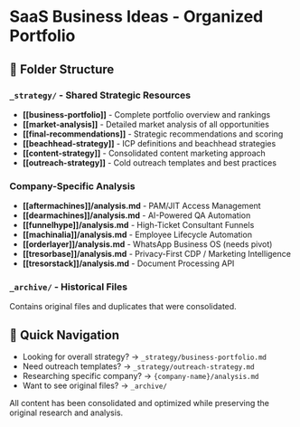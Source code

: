 # SaaS Business Ideas - Organized Portfolio

## 📁 Folder Structure

### `_strategy/` - Shared Strategic Resources
- **[[business-portfolio]]** - Complete portfolio overview and rankings
- **[[market-analysis]]** - Detailed market analysis of all opportunities  
- **[[final-recommendations]]** - Strategic recommendations and scoring
- **[[beachhead-strategy]]** - ICP definitions and beachhead strategies
- **[[content-strategy]]** - Consolidated content marketing approach
- **[[outreach-strategy]]** - Cold outreach templates and best practices

### Company-Specific Analysis
- **[[aftermachines]]/analysis.md** - PAM/JIT Access Management
- **[[dearmachines]]/analysis.md** - AI-Powered QA Automation  
- **[[funnelhype]]/analysis.md** - High-Ticket Consultant Funnels
- **[[machinalia]]/analysis.md** - Employee Lifecycle Automation
- **[[orderlayer]]/analysis.md** - WhatsApp Business OS (needs pivot)
- **[[tresorbase]]/analysis.md** - Privacy-First CDP / Marketing Intelligence
- **[[tresorstack]]/analysis.md** - Document Processing API

### `_archive/` - Historical Files
Contains original files and duplicates that were consolidated.

## 🎯 Quick Navigation
- Looking for overall strategy? → `_strategy/business-portfolio.md`
- Need outreach templates? → `_strategy/outreach-strategy.md`
- Researching specific company? → `{company-name}/analysis.md`
- Want to see original files? → `_archive/`

All content has been consolidated and optimized while preserving the original research and analysis.